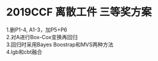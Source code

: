 # 2019CCF 离散工件 三等奖方案
  
1.删P1-4, A1-3，加P5+P6  
2.对A进行Box-Cox变换再回归  
3.回归时采用Bayes Boostrap和MVS两种方法  
4.lgb和cbt融合
